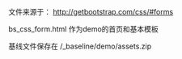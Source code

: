 文件来源于：
http://getbootstrap.com/css/#forms

bs_css_form.html
作为demo的首页和基本模板

基线文件保存在
/_baseline/demo/assets.zip

